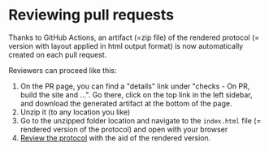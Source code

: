 # Reviewing pull requests

Thanks to GitHub Actions, an artifact (=zip file) of the rendered protocol (=
version with layout applied in html output format) is now automatically created
on each pull request.

Reviewers can proceed like this:

1.  On the PR page, you can find a "details" link under "checks - On PR, build
    the site and ...". Go there, click on the top link in the left sidebar, and
    download the generated artifact at the bottom of the page.
2.  Unzip it (to any location you like)
3.  Go to the unzipped folder location and navigate to the `index.html` file (=
    rendered version of the protocol) and open with your browser
4.  [Review the
    protocol](https://docs.github.com/en/github/collaborating-with-issues-and-pull-requests/commenting-on-a-pull-request)
    with the aid of the rendered version.
